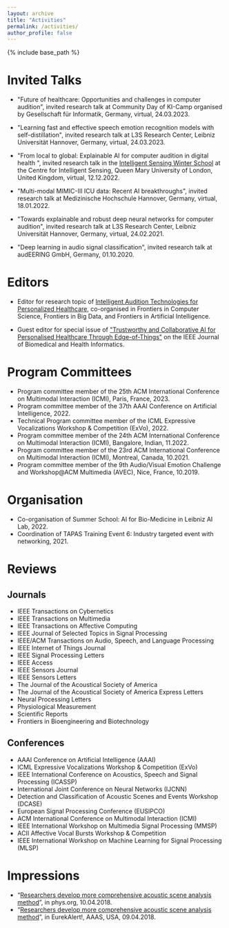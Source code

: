 ```yaml
---
layout: archive
title: "Activities"
permalink: /activities/
author_profile: false
---
```

{% include base_path %}

# Invited Talks

* "Future of healthcare: Opportunities and challenges in computer audition", invited research talk at Community Day of KI-Camp organised by Gesellschaft für Informatik, Germany, virtual, 24.03.2023.

* "Learning fast and effective speech emotion recognition models with self-distillation", invited research talk at L3S Research Center, Leibniz Universität Hannover, Germany, virtual, 24.03.2023.

* "From local to global: Explainable AI for computer audition in digital health ", invited research talk in the <a href="http://cis.eecs.qmul.ac.uk/school2022.html" target="_blank">Intelligent Sensing Winter School</a> at the Centre for Intelligent Sensing, Queen Mary University of London, United Kingdom, virtual, 12.12.2022.

* "Multi-modal MIMIC-III ICU data: Recent AI breakthroughs", invited research talk at Medizinische Hochschule Hannover, Germany, virtual, 18.01.2022.

* "Towards explainable and robust deep neural networks for computer audition", invited research talk at L3S Research Center, Leibniz Universität Hannover, Germany, virtual, 24.02.2021.

* "Deep learning in audio signal classification", invited research talk at audEERING GmbH, Germany, 01.10.2020.

# Editors
* Editor for research topic of <a href="https://www.frontiersin.org/research-topics/54868/intelligent-audition-technologies-for-personalized-healthcare" target="_blank">Intelligent Audition Technologies for Personalized Healthcare</a>, co-organised in Frontiers in Computer Science, Frontiers in Big Data, and Frontiers in Artificial Intelligence.

* Guest editor for special issue of <a href="https://www.embs.org/jbhi/special-issues-page/trustworthy-and-collaborative-ai-for-personalised-healthcare-through-edge-of-things/" target="_blank">"Trustworthy and Collaborative AI for Personalised Healthcare Through Edge-of-Things"</a> on the IEEE Journal of Biomedical and Health Informatics.

# Program Committees
* Program committee member of the 25th ACM International Conference on Multimodal Interaction (ICMI), Paris, France, 2023.
* Program committee member of the 37th AAAI Conference on Artificial Intelligence, 2022.
* Technical Program committee member of the ICML Expressive Vocalizations Workshop & Competition (ExVo), 2022.
* Program committee member of the 24th ACM International Conference on Multimodal Interaction (ICMI), Bangalore, Indian, 11.2022.
* Program committee member of the 23rd ACM International Conference on Multimodal Interaction (ICMI), Montreal, Canada, 10.2021.
* Program committee member of the 9th Audio/Visual Emotion Challenge and Workshop@ACM Multimedia (AVEC), Nice, France, 10.2019.

# Organisation
* Co-organisation of Summer School: AI for Bio-Medicine in Leibniz AI Lab, 2022.
* Coordination of TAPAS Training Event 6: Industry targeted event with networking, 2021.


# Reviews
## Journals
* IEEE Transactions on Cybernetics
* IEEE Transactions on Multimedia
* IEEE Transactions on Affective Computing
* IEEE Journal of Selected Topics in Signal Processing
* IEEE/ACM Transactions on Audio, Speech, and Language Processing
* IEEE Internet of Things Journal
* IEEE Signal Processing Letters
* IEEE Access
* IEEE Sensors Journal
* IEEE Sensors Letters
* The Journal of the Acoustical Society of America
* The Journal of the Acoustical Society of America Express Letters
* Neural Processing Letters
* Physiological Measurement
* Scientific Reports
* Frontiers in Bioengineering and Biotechnology 

## Conferences
* AAAI Conference on Artificial Intelligence (AAAI)
* ICML Expressive Vocalizations Workshop & Competition (ExVo)
* IEEE International Conference on Acoustics, Speech and Signal Processing (ICASSP)
* International Joint Conference on Neural Networks (IJCNN)
* Detection and Classification of Acoustic Scenes and Events Workshop (DCASE)
* European Signal Processing Conference (EUSIPCO)
* ACM International Conference on Multimodal Interaction (ICMI)
* IEEE International Workshop on Multimedia Signal Processing (MMSP)
* ACII Affective Vocal Bursts Workshop & Competition
* IEEE International Workshop on Machine Learning for Signal Processing (MLSP)

# Impressions
* “<a href="https://phys.org/news/2018-04-comprehensive-acoustic-scene-analysis-method.html" target="_blank">Researchers develop more comprehensive acoustic scene analysis method</a>”, in phys.org, 10.04.2018.
* “<a href="https://www.eurekalert.org/multimedia/pub/167512.php" target="_blank">Researchers develop more comprehensive acoustic scene analysis method</a>”, in EurekAlert!, AAAS, USA, 09.04.2018.


